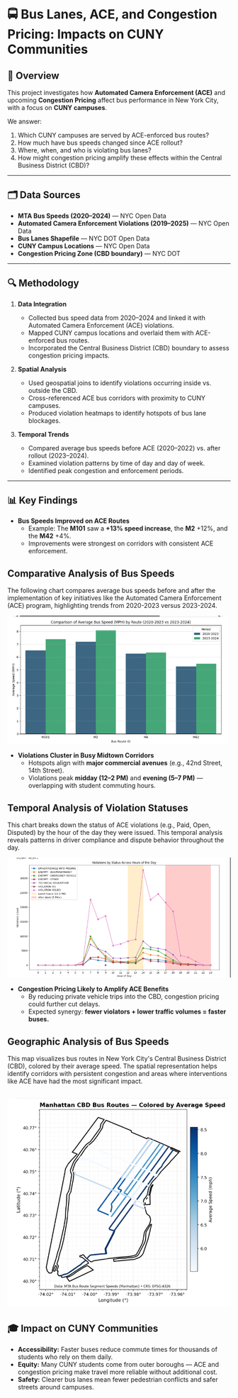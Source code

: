 # 🚍 Bus Lanes, ACE, and Congestion Pricing: Impacts on CUNY Communities

## 📌 Overview
This project investigates how **Automated Camera Enforcement (ACE)** and upcoming **Congestion Pricing** affect bus performance in New York City, with a focus on **CUNY campuses**.

We answer:
1. Which CUNY campuses are served by ACE-enforced bus routes?
2. How much have bus speeds changed since ACE rollout?
3. Where, when, and who is violating bus lanes?
4. How might congestion pricing amplify these effects within the Central Business District (CBD)?

---

## 🗂️ Data Sources
- **MTA Bus Speeds (2020–2024)** — NYC Open Data  
- **Automated Camera Enforcement Violations (2019–2025)** — NYC Open Data  
- **Bus Lanes Shapefile** — NYC DOT Open Data  
- **CUNY Campus Locations** — NYC Open Data  
- **Congestion Pricing Zone (CBD boundary)** — NYC DOT  

---

## 🔍 Methodology
1. **Data Integration**  
   - Collected bus speed data from 2020–2024 and linked it with Automated Camera Enforcement (ACE) violations.  
   - Mapped CUNY campus locations and overlaid them with ACE-enforced bus routes.  
   - Incorporated the Central Business District (CBD) boundary to assess congestion pricing impacts.  

2. **Spatial Analysis**  
   - Used geospatial joins to identify violations occurring inside vs. outside the CBD.  
   - Cross-referenced ACE bus corridors with proximity to CUNY campuses.  
   - Produced violation heatmaps to identify hotspots of bus lane blockages.  

3. **Temporal Trends**  
   - Compared average bus speeds before ACE (2020–2022) vs. after rollout (2023–2024).  
   - Examined violation patterns by time of day and day of week.  
   - Identified peak congestion and enforcement periods.  

---

## 📊 Key Findings
- **Bus Speeds Improved on ACE Routes**  
  - Example: The **M101** saw a **+13% speed increase**, the **M2** +12%, and the **M42** +4%.  
  - Improvements were strongest on corridors with consistent ACE enforcement.  

## Comparative Analysis of Bus Speeds

The following chart compares average bus speeds before and after the implementation of key initiatives like the Automated Camera Enforcement (ACE) program, highlighting trends from 2020-2023 versus 2023-2024.

![Comparison of Bus Speeds 2020-2023 vs 2023-2024](https://github.com/rayj1981/MTA-Datathon-2025-Bus-Automated-Camera-Enforcement-ACE-Violations/blob/main/Pictures/comparison_bus_speeds_2020-2023_vs_2023-2024.png)


- **Violations Cluster in Busy Midtown Corridors**  
  - Hotspots align with **major commercial avenues** (e.g., 42nd Street, 14th Street).  
  - Violations peak **midday (12–2 PM)** and **evening (5–7 PM)** — overlapping with student commuting hours.  

## Temporal Analysis of Violation Statuses

This chart breaks down the status of ACE violations (e.g., Paid, Open, Disputed) by the hour of the day they were issued. This temporal analysis reveals patterns in driver compliance and dispute behavior throughout the day.

![Violations by Status Across Hours of the Day](https://github.com/rayj1981/MTA-Datathon-2025-Bus-Automated-Camera-Enforcement-ACE-Violations/blob/main/Pictures/violations_by_status_across_hours.png)

- **Congestion Pricing Likely to Amplify ACE Benefits**  
  - By reducing private vehicle trips into the CBD, congestion pricing could further cut delays.  
  - Expected synergy: **fewer violators + lower traffic volumes = faster buses.**
  
## Geographic Analysis of Bus Speeds

This map visualizes bus routes in New York City's Central Business District (CBD), colored by their average speed. The spatial representation helps identify corridors with persistent congestion and areas where interventions like ACE have had the most significant impact.

![CBD Bus Routes Colored by Average Speed](https://github.com/rayj1981/MTA-Datathon-2025-Bus-Automated-Camera-Enforcement-ACE-Violations/blob/main/Pictures/CBD_routes_colored_by_average_speed.png)
---

## 🎓 Impact on CUNY Communities
- **Accessibility:** Faster buses reduce commute times for thousands of students who rely on them daily.  
- **Equity:** Many CUNY students come from outer boroughs — ACE and congestion pricing make travel more reliable without additional cost.  
- **Safety:** Clearer bus lanes mean fewer pedestrian conflicts and safer streets around campuses.  

